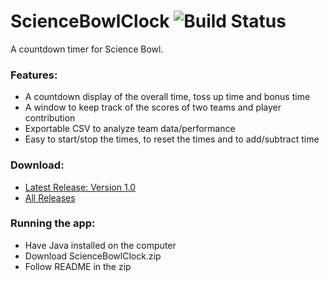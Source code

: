 # ScienceBowlClock ![Build Status](https://travis-ci.org/Ouroboroz/ScienceBowlClock.svg?branch=master)
A countdown timer for Science Bowl.

### Features:
* A countdown display of the overall time, toss up time and bonus time
* A window to keep track of the scores of two teams and player contribution
* Exportable CSV to analyze team data/performance
* Easy to start/stop the times, to reset the times and to add/subtract time

### Download:
* [Latest Release: Version 1.0](https://github.com/Ouroboroz/ScienceBowlClock/releases/tag/1.0)
* [All Releases](https://github.com/Ouroboroz/ScienceBowlClock/releases)
### Running the app:
* Have Java installed on the computer
* Download ScienceBowlClock.zip
* Follow README in the zip
